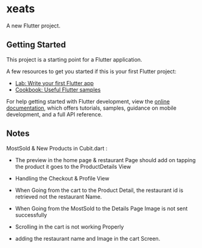 # xeats

A new Flutter project.

## Getting Started

This project is a starting point for a Flutter application.

A few resources to get you started if this is your first Flutter project:

- [Lab: Write your first Flutter app](https://docs.flutter.dev/get-started/codelab)
- [Cookbook: Useful Flutter samples](https://docs.flutter.dev/cookbook)

For help getting started with Flutter development, view the
[online documentation](https://docs.flutter.dev/), which offers tutorials,
samples, guidance on mobile development, and a full API reference.


## Notes


MostSold & New Products in Cubit.dart :


- The preview in the home page & restaurant Page should add on tapping the product it goes to the ProductDetails View

- Handling the Checkout & Profile View 

- When Going from the cart to the Product Detail, the restaurant id is retrieved not the restaurant Name.

- When Going from the MostSold to the Details Page Image is not sent successfully

- Scrolling in the cart is not working Properly

- adding the restaurant name and Image in the cart Screen.
